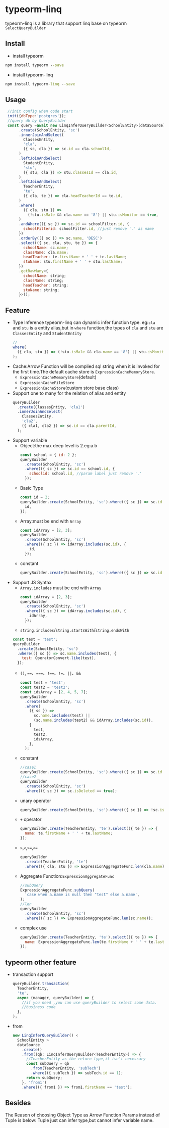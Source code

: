 # typeorm-linq

typeorm-linq is a library that support linq base on typeorm `SelectQueryBuilder`

## Install

- install typeorm

```cmd
npm install typeorm --save
```

- install typeorm-linq

```cmd
npm install typeorm-linq --save
```

## Usage

```javascript
 //init config when code start
 init({dbType:'postgres'});
 //query db by QueryBuilder
 const query =await new LinqInferQueryBuilder<SchoolEntity>(dataSource)
      .create(SchoolEntity, 'sc')
      .innerJoinAndSelect(
        ClassesEntity,
        'cla',
        ({ sc, cla }) => sc.id == cla.schoolId,
      )
      .leftJoinAndSelect(
        StudentEntity,
        'stu',
        ({ stu, cla }) => stu.classesId == cla.id,
      )
      .leftJoinAndSelect(
        TeacherEntity,
        'te',
        ({ cla, te }) => cla.headTeacherId == te.id,
      )
      .where(
        ({ cla, stu }) =>
          (!stu.isMale && cla.name == '8') || stu.isMonitor == true,
      )
      .andWhere(({ sc }) => sc.id == schoolFilter.id, {
        schoolFilterid: schoolFilter.id, //just remove '.' as name
      })
      .orderBy(({ sc }) => sc.name, 'DESC')
      .select(({ sc, cla, stu, te }) => {
        schoolName: sc.name;
        className: cla.name;
        headTeacher: te.firstName + ' ' + te.lastName;
        stuName: stu.firstName + ' ' + stu.lastName;
      })
      .getRawMany<{
        schoolName: string;
        className: string;
        headTeacher: string;
        stuName: string;
      }>();
```

## Feature

- Type Inference
  typeorm-linq can dynamic infer function type.
  eg:`cla` and `stu` is a entity alias,but in `where` function,the types of `cla` and `stu` are `ClassesEntity` and `StudentEntity`
  ```js
  //
  where(
    ({ cla, stu }) => (!stu.isMale && cla.name == '8') || stu.isMonitor == true,
  );
  ```
- Cache:Arrow Function will be complied sql string when it is invoked for the first time.The default cache store is `ExpressionCacheMemoryStore`.
  - `ExpressionCacheMemoryStore`(default)
  - `ExpressionCacheFileStore`
  - `ExpressionCacheStore`(custom store base class)
- Support one to many for the relation of alias and entity
  ```js
  queryBuilder
    .create(ClassesEntity, 'cla1')
    .innerJoinAndSelect(
      ClassesEntity,
      'cla2',
      ({ cla1, cla2 }) => sc.id == cla.parentId,
    );
  ```
- Support variable
  - Object:the max deep level is 2.eg:a.b
    ```js
    const school = { id: 2 };
    queryBuilder
      .create(SchoolEntity, 'sc')
      .where(({ sc }) => sc.id == school.id, {
        schoolid: school.id, //param label just remove '.'
      });
    ```
  - Basic Type
    ```js
    const id = 2;
    queryBuilder.create(SchoolEntity, 'sc').where(({ sc }) => sc.id == id, {
      id,
    });
    ```
  - Array:must be end with `Array`
    ```js
    const idArray = [2, 3];
    queryBuilder
      .create(SchoolEntity, 'sc')
      .where(({ sc }) => idArray.includes(sc.id), {
        id,
      });
    ```
  - constant
    ```js
    queryBuilder.create(SchoolEntity, 'sc').where(({ sc }) => sc.id == 5);
    ```
- Support JS Syntax
  - `Array.includes` must be end with `Array`
    ```js
    const idArray = [2, 3];
    queryBuilder
      .create(SchoolEntity, 'sc')
      .where(({ sc }) => idArray.includes(sc.id), {
        idArray,
      });
    ```
  - `string.includes`/`string.startsWith`/`string.endsWith`
  ```js
  const test = 'test';
  queryBuilder
    .create(SchoolEntity, 'sc')
    .where(({ sc }) => sc.name.includes(test), {
      test: OperatorConvert.like(test),
    });
  ```
  - `()`, `==`、`===`、`!==`、`!=`、`||`、`&&`
    ```js
    const test = 'test';
    const test2 = 'test2';
    const idsArray = [2, 4, 5, 7];
    queryBuilder
      .create(SchoolEntity, 'sc')
      .where(
        ({ sc }) =>
          sc.name.includes(test) ||
          (sc.name.includes(test2) && idArray.includes(sc.id)),
        {
          test,
          test2,
          idsArray,
        },
      );
    ```
  - constant
    ```js
    //case1
    queryBuilder.create(SchoolEntity, 'sc').where(({ sc }) => sc.id == 5);
    //case2
    queryBuilder
      .create(SchoolEntity, 'sc')
      .where(({ sc }) => sc.isDeleted == true);
    ```
  - unary operator
    ```js
    queryBuilder.create(SchoolEntity, 'sc').where(({ sc }) => !sc.isDeleted);
    ```
  - `+` operator
    ```js
    queryBuilder.create(TeacherEntity, 'te').select(({ te }) => {
      name: te.firstName + ' ' + te.lastName;
    });
    ```
  - `>`,`<`,`>=`,`<=`
    ```js
    queryBuilder
      .create(TeacherEntity, 'te')
      .where(({ cla, stu }) => ExpressionAggregateFunc.len(cla.name) >= 3);
    ```
  - Aggregate Function:`ExpressionAggregateFunc`
    ```js
    //subQuery
    ExpressionAggregateFunc.subQuery(
      'case when a.name is null then "test" else a.name',
    );
    //len
    queryBuilder
      .create(SchoolEntity, 'sc')
      .where(({ sc }) => ExpressionAggregateFunc.len(sc.name));
    ```
  - complex use
    ```js
    queryBuilder.create(TeacherEntity, 'te').select(({ te }) => {
      name: ExpressionAggregateFunc.len(te.firstName + ' ' + te.lastName);
    });
    ```

## typeorm other feature

- transaction support
  ```js
  queryBuilder.transaction(
    TeacherEntity,
    'te',
    async (manager, queryBuilder) => {
      //if you need ,you can use queryBuilder to select some data.
      //business code
    },
  );
  ```
- from
  ```js
  new LinqInferQueryBuilder() <
    SchoolEntity >
    dataSource
      .create()
      .from((qb: LinqInferQueryBuilder<TeacherEntity>) => {
        //TeacherEntity as the return type,it isn't necessary
        const subQuery = qb
          .from(TeacherEntity, 'subTech')
          .where(({ subTech }) => subTech.id == 1);
        return subQuery;
      }, 'from1')
      .where(({ from1 }) => from1.firstName == 'test');
  ```

## Besides

The Reason of choosing Object Type as Arrow Function Params instead of Tuple is below: Tuple just can infer type,but cannot infer variable name.
